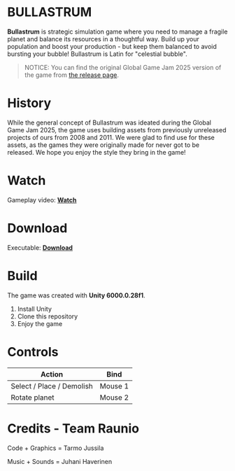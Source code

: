 # BULLASTRUM

**Bullastrum** is strategic simulation game where you need to manage a fragile planet and balance its resources in a thoughtful way. Build up your population and boost your production - but keep them balanced to avoid bursting your bubble! Bullastrum is Latin for "celestial bubble".

>NOTICE: You can find the original Global Game Jam 2025 version of the game from [the release page](https://github.com/TarmoJussila/bullastrum/releases/tag/global-game-jam-2025).

# History

While the general concept of Bullastrum was ideated during the Global Game Jam 2025, the game uses building assets from previously unreleased projects of ours from 2008 and 2011. We were glad to find use for these assets, as the games they were originally made for never got to be released. We hope you enjoy the style they bring in the game!

# Watch

Gameplay video: [**Watch**](https://youtu.be/8EO6toj8yTE)

# Download

Executable: [**Download**](https://ggjv4.s3.us-west-1.amazonaws.com/files/games/2025/184589/exec/bullastrum.zip?VersionId=Bn3kF9fD4O2FT_AbAZ55PcnktTwHBpoB)

# Build

The game was created with **Unity 6000.0.28f1**.

 1. Install Unity
 2. Clone this repository
 3. Enjoy the game

# Controls

| Action                      | Bind          |
| --------------------------- |:-------------:|
| Select / Place / Demolish   | Mouse 1       |
| Rotate planet               | Mouse 2       |

# Credits - Team Raunio

Code + Graphics = Tarmo Jussila

Music + Sounds = Juhani Haverinen

